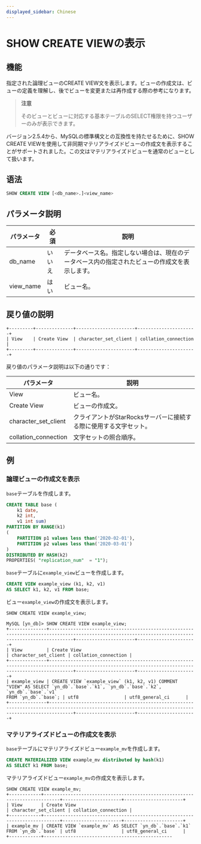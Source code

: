 ```yaml
---
displayed_sidebar: Chinese
---
```


# SHOW CREATE VIEWの表示

## 機能

指定された論理ビューのCREATE VIEW文を表示します。ビューの作成文は、ビューの定義を理解し、後でビューを変更または再作成する際の参考になります。

> **注意**
>
> そのビューとビューに対応する基本テーブルのSELECT権限を持つユーザーのみが表示できます。

バージョン2.5.4から、MySQLの標準構文との互換性を持たせるために、SHOW CREATE VIEWを使用して非同期マテリアライズドビューの作成文を表示することがサポートされました。この文はマテリアライズドビューを通常のビューとして扱います。

## 语法

```SQL
SHOW CREATE VIEW [<db_name>.]<view_name>
```

## パラメータ説明

| **パラメータ** | **必須** | **説明**                                                     |
| -------------- | -------- | ------------------------------------------------------------ |
| db_name        | いいえ   | データベース名。指定しない場合は、現在のデータベース内の指定されたビューの作成文を表示します。 |
| view_name      | はい     | ビュー名。                                                   |

## 戻り値の説明

```plain
+---------+--------------+----------------------+----------------------+
| View    | Create View  | character_set_client | collation_connection |
+---------+--------------+----------------------+----------------------+
```

戻り値のパラメータ説明は以下の通りです：

| **パラメータ**           | **説明**                                  |
| ------------------------ | ----------------------------------------- |
| View                     | ビュー名。                                |
| Create View              | ビューの作成文。                          |
| character_set_client     | クライアントがStarRocksサーバーに接続する際に使用する文字セット。 |
| collation_connection     | 文字セットの照合順序。                    |

## 例

### 論理ビューの作成文を表示

`base`テーブルを作成します。

```SQL
CREATE TABLE base (
    k1 date,
    k2 int,
    v1 int sum)
PARTITION BY RANGE(k1)
(
    PARTITION p1 values less than('2020-02-01'),
    PARTITION p2 values less than('2020-03-01')
)
DISTRIBUTED BY HASH(k2)
PROPERTIES( "replication_num"  = "1");
```

`base`テーブルに`example_view`ビューを作成します。

```SQL
CREATE VIEW example_view (k1, k2, v1)
AS SELECT k1, k2, v1 FROM base;
```

ビュー`example_view`の作成文を表示します。

```Plain
SHOW CREATE VIEW example_view;

MySQL [yn_db]> SHOW CREATE VIEW example_view;
+--------------+-----------------------------------------------------------------------------------------------------------------------------------------------------+----------------------+----------------------+
| View         | Create View                                                                                                                                         | character_set_client | collation_connection |
+--------------+-----------------------------------------------------------------------------------------------------------------------------------------------------+----------------------+----------------------+
| example_view | CREATE VIEW `example_view` (k1, k2, v1) COMMENT "VIEW" AS SELECT `yn_db`.`base`.`k1`, `yn_db`.`base`.`k2`, `yn_db`.`base`.`v1`
FROM `yn_db`.`base`; | utf8                 | utf8_general_ci      |
+--------------+-----------------------------------------------------------------------------------------------------------------------------------------------------+----------------------+----------------------+

```

### マテリアライズドビューの作成文を表示

`base`テーブルにマテリアライズドビュー`example_mv`を作成します。

```SQL
CREATE MATERIALIZED VIEW example_mv distributed by hash(k1)
AS SELECT k1 FROM base;
```

マテリアライズドビュー`example_mv`の作成文を表示します。

```Plain
SHOW CREATE VIEW example_mv;
+------------+----------------------------------------------------------------------------+----------------------+----------------------+
| View       | Create View                                                                | character_set_client | collation_connection |
+------------+----------------------------------------------------------------------------+----------------------+----------------------+
| example_mv | CREATE VIEW `example_mv` AS SELECT `yn_db`.`base`.`k1`
FROM `yn_db`.`base` | utf8                 | utf8_general_ci      |
+------------+------------------------------------------------
```
